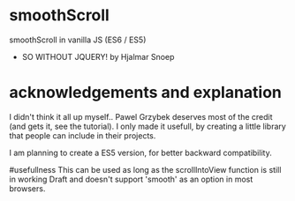# smoothScroll
smoothScroll in vanilla JS (ES6 / ES5)
- SO WITHOUT JQUERY!
by Hjalmar Snoep

[tutorial]:<https://pawelgrzybek.com/page-scroll-in-vanilla-javascript/>

# acknowledgements and explanation
I didn't think it all up myself.. Pawel Grzybek deserves most of the credit (and gets it, see the tutorial).
I only made it usefull, by creating a little library that people can include in their projects.
 
I am planning to create a ES5 version, for better backward compatibility.

#usefullness
This can be used as long as the scrollIntoView function is still in working Draft and
doesn't support 'smooth' as an option in most browsers.



	
